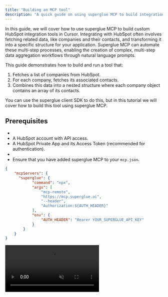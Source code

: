 ```yaml
---
title: "Building an MCP tool"
description: "A quick guide on using superglue MCP to build integrations."
---
```


In this guide, we will cover how to use superglue MCP to build custom HubSpot integration tools in Cursor. Integrating with HubSpot often involves fetching related data, like companies and their contacts, and transforming it into a specific structure for your application. Superglue MCP can automate these multi-step processes, enabling the creation of complex, multi-step data aggregation workflows through natural language prompts.

This guide demonstrates how to build and run a tool that:

1. Fetches a list of companies from HubSpot.
2. For each company, fetches its associated contacts.
3. Combines this data into a nested structure where each company object contains an array of its contacts.

You can use the superglue client SDK to do this, but in this tutorial we will cover how to build this tool using superglue MCP.

## Prerequisites

- 
- A HubSpot account with API access.
- A HubSpot Private App and its Access Token (recommended for authentication).
- 
- Ensure that you have added superglue MCP to your `mcp.json`.

```json mcp.json
{
	"mcpServers": {
	  "superglue": {
			"command": "npx",
			"args": [
				"mcp-remote",
				"https://mcp.superglue.ai",
				"--header",
				"Authorization:${AUTH_HEADER}"
			],
			"env": {
				"AUTH_HEADER": "Bearer YOUR_SUPERGLUE_API_KEY"
			}	
	    }
	}
}
```

<video autoPlay muted loop playsInline className="w-full aspect-video" src="https://superglue.cloud/files/mcp.mp4" />

<Note>
  Make sure to replace the API key placeholder with your own API key after copying.
</Note>

## Authentication

HubSpot's API uses Bearer token authentication. The simplest way is to create a [Private App](https://developers.hubspot.com/docs/api/private-apps) in your HubSpot developer account and use its Access Token.

Keep this token handy; you'll provide it as a credential when telling your agent to build and execute your new HubSpot integration tool.

## Building a Custom HubSpot Tool

You can find detailed descriptions of all available tools provided by superglue MCP [here](/docs/mcp/mcp-tools). In this tutorial, we will start off by building a custom integration tool using natural language and your Cursor chat interface only. Using superglue MCP is as easy as providing your LLM agent of choice with a prompt containing instructions and any authentication tokens you may need:

<video autoPlay muted loop playsInline className="w-full aspect-video" src="https://superglue.cloud/files/mcp-doc-demo.mp4" />

## What Happened Under the Hood:

- superglue MCP used `superglue_build_new_tool` to set up a new workflow that fetches and transforms the requested data according to the user instructions
- superglueMCP used `superglue_execute_tool` to execute the new workflow and fetch and transform the actual data
- superglueMCP used `superglue_get_integration_code` to generate the code required to embed this workflow in an existing codebase

## Next Steps

- **Reuse Tools**: You can re-run the tool/workflow any time either programmatically by running the integration code generated, or through superglue MCP by asking your agent to use `superglue_execute_tool` with the correct ID
- **Complex Scenarios**: Extend this pattern to include more HubSpot objects (Deals, Tickets), apply more complex transformations, or integrate HubSpot data with other system data by building more tools with superglue MCP.